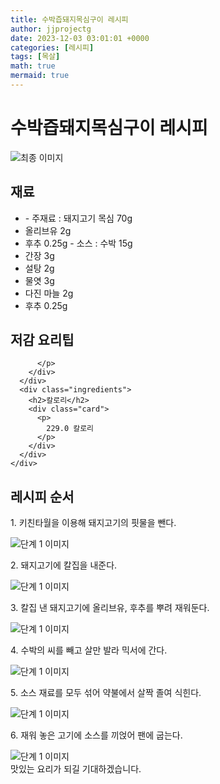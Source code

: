 ```yaml
---
title: 수박즙돼지목심구이 레시피
author: jjprojectg
date: 2023-12-03 03:01:01 +0000
categories: [레시피]
tags: [목살]
math: true
mermaid: true
---
```

<meta name="og:type" content="website"/>
<meta charset="UTF-8"/>
<div class="header">
  <h1>수박즙돼지목심구이 레시피</h1>
</div>

<div class="container my-4">
  <div class="row">
    <div class="col-12 col-md-6">
      <div class="recipe-image">
        <img src="http://www.foodsafetykorea.go.kr/uploadimg/20141118/20141118102122_1416273682794.jpg" class="step-image" alt="최종 이미지"/>
      </div>
    </div>
    <div class="col-12 col-md-6">
      <div class="ingredients">
        <h2>재료</h2>
        <ul class="card">
          <li> - 주재료 : 돼지고기 목심 70g </li>
          <li>  올리브유 2g </li>
          <li>  후추 0.25g - 소스 : 수박 15g </li>
          <li>  간장 3g </li>
          <li>  설탕 2g </li>
          <li>  물엿 3g </li>
          <li>  다진 마늘 2g </li>
          <li>  후추 0.25g </li>
</ul>
      </div>
    </div>
    <div class="col-12 col-md-6">
      <div class="ingredients">
        <h2>저감 요리팁</h2>
        <div class="card"> 
          <p>
            
          </p>
        </div>
      </div>
      <div class="ingredients">
        <h2>칼로리</h2>
        <div class="card"> 
          <p>
            229.0 칼로리
          </p>
        </div>
      </div>
    </div>
  </div>

  <h2 class="my-4">레시피 순서</h2>
  <div class="card recipe-card">
    <div class="card-body recipe-step">
      <p class="card-text step-description">1. 키친타월을 이용해 돼지고기의 핏물을 뺀다.</p>
      <img src="http://www.foodsafetykorea.go.kr/uploadimg/cook/680-1.jpg" alt="단계 1 이미지" class="step-image"/>
    </div>
  </div>
  <div class="card recipe-card">
    <div class="card-body recipe-step">
      <p class="card-text step-description">2. 돼지고기에 칼집을 내준다.</p>
      <img src="http://www.foodsafetykorea.go.kr/uploadimg/cook/680-2.jpg" alt="단계 1 이미지" class="step-image"/>
    </div>
  </div>
  <div class="card recipe-card">
    <div class="card-body recipe-step">
      <p class="card-text step-description">3. 칼집 낸 돼지고기에 올리브유, 후추를 뿌려 재워둔다.</p>
      <img src="http://www.foodsafetykorea.go.kr/uploadimg/cook/680-3.jpg" alt="단계 1 이미지" class="step-image"/>
    </div>
  </div>
  <div class="card recipe-card">
    <div class="card-body recipe-step">
      <p class="card-text step-description">4. 수박의 씨를 빼고 살만 발라 믹서에 간다.</p>
      <img src="http://www.foodsafetykorea.go.kr/uploadimg/cook/680-4.jpg" alt="단계 1 이미지" class="step-image"/>
    </div>
  </div>
  <div class="card recipe-card">
    <div class="card-body recipe-step">
      <p class="card-text step-description">5. 소스 재료를 모두 섞어 약불에서 살짝 졸여 식힌다.</p>
      <img src="http://www.foodsafetykorea.go.kr/uploadimg/cook/680-5.jpg" alt="단계 1 이미지" class="step-image"/>
    </div>
  </div>
  <div class="card recipe-card">
    <div class="card-body recipe-step">
      <p class="card-text step-description">6. 재워 놓은 고기에 소스를 끼얹어 팬에 굽는다.</p>
      <img src="http://www.foodsafetykorea.go.kr/uploadimg/cook/680-6.jpg" alt="단계 1 이미지" class="step-image"/>
    </div>
  </div>

</div>
맛있는 요리가 되길 기대하겠습니다.
